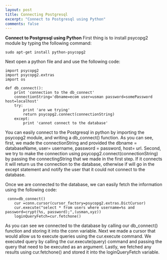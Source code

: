 ```yaml
---
layout: post
title: Connecting Postgresql
excerpt: "Connect to Postgresql using Python"
comments: false
---
```


**Connect to Postgresql using Python**
First thing is to install psycopg2 module by typing the following command: 

    sudo apt-get install python-psycopg2
Next open a python file and and use the following code:

    import psycopg2
    import psycopg2.extras
    import os
    
    def db_connect():
        print 'connection to the db_connect'
        connectionString='dbname=ecom user=usman password=somePassword host=localhost'
        try:
            print 'are we trying'
            return psycopg2.connect(connectionString)
        except:
            print 'cannot connect to the database'
You can easily connect to the Postgresql in python by importing the psycopg2 module, and writing a db_connect() function. As you can see, first, we made the connectionString and provided the dbname = databaseName, user= username, password = password, host= url. 
Second, we try to make the connection using psycopg2.connect(connectionString) by passing the connectingString that we made in the first step. If it connects it will return us the connection to the database, otherwise if will go in the except statement and notify the user that it could not connect to the database. 

Once we are connected to the database, we can easily fetch the information using the following code: 

     conn=db_connect()
        cur =conn.cursor(cursor_factory=psycopg2.extras.DictCursor)
        cur.execute("select * from users where username=%s and password=crypt(%s, password);",(usman,xyz))
        loginQueryFetch=cur.fetchone()

As you can see we connected to the database by calling our db_connect() function and storing it into the conn variable. Next we made a cursor that would allow us to execute queries using the cur.execute command. We executed query by calling the cur.execute(query) command and passing the query that need to be executed as an argument. Lastly, we fetched any results using cur.fetchone() and stored it into the loginQueryFetch variable.
